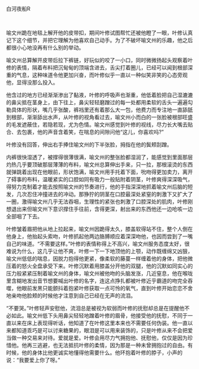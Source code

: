 白河夜船R

&nbsp;

喻文州跪在地毯上解开他的皮带扣，期间叶修试图帮忙还被他瞪了一眼，叶修认真记下这个细节，并把它理解为他喜欢自己动手。为了不破坏喻文州的乐趣，他之后都很小心地没再有什么别的举动。

喻文州总算解开皮带后拉下裤链，好玩似的咬了一小口，同时微微扬起头观察着叶修的表情，隔着布料把沉甸甸的顶端含进去，舌尖打着圈儿，已经可以闻到根部深重的气息，这种味道令他更加兴奋，而叶修似乎一直以一种似笑非笑的心态旁观他，显得没那么投入。

他含过的地方已经渐渐渗出了黏液，叶修的呼吸声也渐重，他低着脸把自己湿漉漉的鼻尖抵在茎身上，由下往上，鼻尖轻轻磨蹭过的每一处都用柔软的舌头一遍遍勾勒具体的形状，嘴几乎张酸，裤裆里还有着那么大一包，他费力而专注地一直舔舐到根部，渐渐舔出水声，从叶修的视角看过去，喻文州小而白的一张脸被根部旺盛的毛发遮蔽住，若隐若现，尤为色情。喻文州感觉到叶修的视线，尽力长大嘴去贴合、去包裹，他的声音含着笑，在喘息的间隙问他“这儿，你喜欢吗?”

叶修没有回答，伸出右手捧住喻文州的下半张脸，拇指在他的鬓颊刮蹭。

内裤很快湿透了，被撑得很薄很满，喻文州的整张脸都湿润了，能感觉到里面那层灼热几乎要顶破那层薄薄的布料，喻文州总算伸出手来，只一拉，那根滚烫的东西就弹跳着出现在他眼前，形状饱满，喻文州用手托着下面，吮吻得更加卖力，离开了碍事的布料，温暖紧实的口腔如同有吸力一般贴附着阴茎，叶修爽得深深吸气，得努力克制着才能去按照喻文州的节奏进行，他的手指深深地抓着喻文州后脑的短发，几次忍住冲撞进去的冲动。那狰狞的阴茎在口腔最深处紧窒的刺激下又扩大了一圈，激得喻文州几乎无法吞咽，生理性的紧张也刺激了口腔深处的肌肉，叶修刚想退出来但喻文州下意识撑住手往前，含得更深，射出来的东西他还一边呛咳一边全部咽了下去。

叶修皱着眉把他从地上拉起来，喻文州因跪得太久，膝盖软得站不住，整个人倒在他身上，他抬起头索吻，叶修抓起他两边胳膊顺应着深深吻他，也因而尝到了一嘴自己的味道。“不需要这样。”叶修的表情称得上不高兴，喻文州服务态度太好，很难说为什么，这几乎让他不爽，叶修一下一下地顶他的上颚，动作既缠绵又凶狠，喻文州低低的喘息，因脱力抱得他更紧，像柔软的藤蔓一样缠着他的身体，把他微压着的怒火全盘承受下来。叶修沉默着用膝盖分开他的双腿，他的沉默如同实心的压力般紧紧压制着喻文州的身体，喻文州被他吻的头脑发涨，几近窒息，他在喉咙里含糊地发出音节想要喊出叶修的名字，连这点挣扎都被叶修近乎霸道的吻完全吞噬，他眼前发黑只能颤抖着抱紧叶修获取一点可怜的氧气，直到叶修开始恋恋不舍地亲吻他脸颊的时候他才注意到自己已经在无声的流泪。

“不要哭。”叶修轻声安慰他，流泪总是被视为软弱而叶修的抚慰却总是在提醒他不必如此。喻文州低下头用鼻尖轻轻地蹭着叶修的眉骨，他接受他的抚慰，不同于一直以来在床上表现得听话，他知道了在叶修这里本来也不需要任何伪装。他一直以来都知道乖巧是可以讨来糖果的，眼泪是可以用来装饰的，只是叶修从来不会把爱当做一种交易来对待。爱就是爱。叶修会用尽力气拥抱他、抚慰他，仅仅是因为珍惜他。他再三逃避，也无法抵抗叶修的柔情，因为那是一种未曾拥抱过的自由。有时候，他的身体比他更诚实地懂得他需要什么。他环抱着叶修的脖子，小声的说：“我要爱上你了呀。”

&nbsp;

&nbsp;